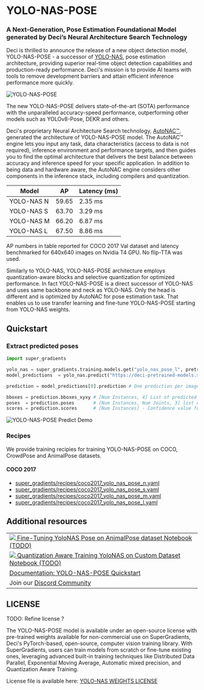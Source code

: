 # YOLO-NAS-POSE
### A Next-Generation, Pose Estimation Foundational Model generated by Deci’s Neural Architecture Search Technology

Deci is thrilled to announce the release of a new object detection model, YOLO-NAS-POSE - a successor of [YOLO-NAS](YOLONAS.md), 
pose estimation architecture, providing superior real-time object detection capabilities and production-ready performance. 
Deci's mission is to provide AI teams with tools to remove development barriers and attain efficient inference performance more quickly.

![YOLO-NAS-POSE](documentation/source/images/yolo_nas_pose_frontier.png)

The new YOLO-NAS-POSE delivers state-of-the-art (SOTA) performance with the unparalleled accuracy-speed performance, outperforming other models such as YOLOv8-Pose, DEKR and others.

Deci's proprietary Neural Architecture Search technology, [AutoNAC™](https://deci.ai/technology/), generated the architecture of YOLO-NAS-POSE model. 
The AutoNAC™ engine lets you input any task, data characteristics (access to data is not required), inference environment and performance targets, 
and then guides you to find the optimal architecture that delivers the best balance between accuracy and inference speed for your specific application. 
In addition to being data and hardware aware, the AutoNAC engine considers other components in the inference stack, including compilers and quantization.

| Model            | AP    | Latency (ms) |
|------------------|-------|--------------|
| YOLO-NAS N       | 59.65 | 2.35 ms      |
| YOLO-NAS S       | 63.70 | 3.29 ms      |
| YOLO-NAS M       | 66.20 | 6.87 ms      |
| YOLO-NAS L       | 67.50 | 8.86 ms      |

AP numbers in table reported for COCO 2017 Val dataset and latency benchmarked for 640x640 images on Nvidia T4 GPU.
No flip-TTA was used.

Similarly to YOLO-NAS, YOLO-NAS-POSE architecture employs quantization-aware blocks and selective quantization for optimized performance. 
In fact YOLO-NAS-POSE is a direct successor of YOLO-NAS and uses same backbone and neck as YOLO-NAS. 
Only the head is different and is optimized by AutoNAC for pose estimation task. 
That enables us to use transfer learning and fine-tune YOLO-NAS-POSE starting from YOLO-NAS weights.


## Quickstart

### Extract predicted poses 

```python
import super_gradients

yolo_nas = super_gradients.training.models.get("yolo_nas_pose_l", pretrained_weights="coco_pose").cuda()
model_predictions  = yolo_nas.predict("https://deci-pretrained-models.s3.amazonaws.com/sample_images/beatles-abbeyroad.jpg").show()

prediction = model_predictions[0].prediction # One prediction per image - Here we work with 1 image so we get the first.

bboxes = prediction.bboxes_xyxy # [Num Instances, 4] List of predicted bounding boxes for each object 
poses  = prediction.poses       # [Num Instances, Num Joints, 3] list of predicted joints for each detected object (x,y, confidence)
scores = prediction.scores      # [Num Instances] - Confidence value for each predicted instance
```

![YOLO-NAS-POSE Predict Demo](documentation/source/images/TODO_yolo_nas_pose_predict_demo.png)

### Recipes

We provide training recipies for training YOLO-NAS-POSE on COCO, CrowdPose and AnimalPose datasets. 

#### COCO 2017

* [super_gradients/recipes/coco2017_yolo_nas_pose_n.yaml](src/super_gradients/recipes/coco2017_yolo_nas_pose_n.yaml)
* [super_gradients/recipes/coco2017_yolo_nas_pose_s.yaml](src/super_gradients/recipes/coco2017_yolo_nas_pose_s.yaml)
* [super_gradients/recipes/coco2017_yolo_nas_pose_m.yaml](src/super_gradients/recipes/coco2017_yolo_nas_pose_m.yaml)
* [super_gradients/recipes/coco2017_yolo_nas_pose_l.yaml](src/super_gradients/recipes/coco2017_yolo_nas_pose_l.yaml)


## Additional resources
<table>
<tr>
    <td>   
        <a target="_blank" href="https://bit.ly/yolo-nas-starter-notebook">
            <img src="./documentation/assets/SG_img/colab_logo.png" /> Fine-Tuning YoloNAS Pose on AnimalPose dataset Notebook (TODO)
        </a>
    </td>
</tr><tr>
    <td>   
        <a target="_blank" href="https://bit.ly/3MIKdTy">
            <img src="./documentation/assets/SG_img/colab_logo.png" /> Quantization Aware Training YoloNAS on Custom Dataset Notebook (TODO)
        </a>
    </td>
</tr>
<tr>
    <td>   
        <a target="_blank" href="documentation/source/YoloNASPoseQuickstart.md"> 
            Documentation: YOLO-NAS-POSE Quickstart 
        </a>
    </td>
</tr>
<tr>
    <td>   
        Join our <a target="_blank" href="https://discord.gg/2v6cEGMREN">
             Discord Community
        </a>
    </td>
</tr>
</table>


## LICENSE

TODO: Refine license ?

The YOLO-NAS-POSE model is available under an open-source license with pre-trained weights available for non-commercial use on SuperGradients, Deci's PyTorch-based, open-source, computer vision training library. 
With SuperGradients, users can train models from scratch or fine-tune existing ones, leveraging advanced built-in training techniques like Distributed Data Parallel, Exponential Moving Average, Automatic mixed precision, and Quantization Aware Training.

License file is available here: [YOLO-NAS WEIGHTS LICENSE](LICENSE.YOLONAS.md)

